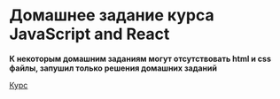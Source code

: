 <h1>Домашнее задание курса JavaScript and React</h1>

<p><b>К некоторым домашним заданиям могут отсутствовать html и css файлы, запушил только решения домашних заданий</b></p>
<a href="https://www.udemy.com/course/javascript_full/">Курс</a>
